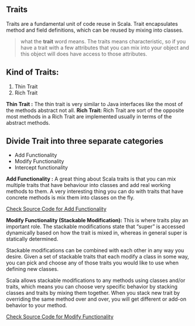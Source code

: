 ## Traits
Traits are a fundamental unit of code reuse in Scala. Trait encapsulates method and field definitions, which can be reused by mixing into classes.


> what the **trait** word means. The traits means characteristic, so if
> you have a trait with a few attributes that you can mix into your
> object and this object will does have access to those attributes.

## Kind of Traits:

 1. Thin Trait
 2. Rich Trait
 
 **Thin Trait :** The thin trait is very similar to Java interfaces like the most of the methods abstract not all.
 **Rich Trait:** Rich Trait are sort of the opposite most methods in a Rich Trait are implemented usually in terms of the abstract methods.

## Divide Trait into three separate categories

 - Add Functionality
 - Modify Functionality
 - Intercept functionality


**Add Functionality :**  A great thing about Scala traits is that you can mix multiple traits that have behaviour into classes and add real working methods to them. A very interesting thing you can do with traits that have concrete methods is mix them into classes on the fly.

[Check Source Code for Add Functionality ](https://github.com/gurditsingh/Scala-FP/blob/master/src/main/scala/scala/trait_lesson/AddFunctionality.scala)

**Modify Functionality (Stackable Modification﻿):** This is where traits play an important role. The stackable modifications state that “super” is accessed dynamically based on how the trait is mixed in, whereas in general super is statically determined.

Stackable modifications can be combined with each other in any way you desire. Given a set of stackable traits that each modify a class in some way, you can pick and choose any of those traits you would like to use when defining new classes.

Scala allows stackable modifications to any methods using classes and/or traits, which means you can choose very specific behavior by stacking classes and traits by mixing them together. When you stack new trait by overriding the same method over and over, you will get different or add-on behavior to your method.

[Check Source Code for Modify Functionality](https://github.com/gurditsingh/Scala-FP/blob/master/src/main/scala/scala/trait_lesson/ModifyFunctionality.scala)


<!--stackedit_data:
eyJoaXN0b3J5IjpbLTE1Njk5MDQxNDIsMTgxNDgzNDQyNywyMD
I3MDU2NjczLC0xMjU5ODkwMDYxLC0xNDUzNjgwNjksMTM0MjI3
MjU4MSwxNDQ2NDMyNjU1LDEyOTY1MjAwODYsLTIwODg3NDY2MT
IsLTE4NzYwNzQ2NjAsLTE1NTk1ODc2MDcsNzM4MDkwNjMwLC0x
MTUwNDEyMTE2LDkwNzEyNzY3MywtMjA4ODc0NjYxMiwyMDM5Nj
M1NjIsLTcxMDUyODcwLC0xNzQ2MjU4MzEzLC0xMDM0MzU2NTE3
LDE0Mjg5OTc3MjhdfQ==
-->